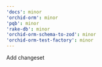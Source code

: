 ```yaml
---
'docs': minor
'orchid-orm': minor
'pqb': minor
'rake-db': minor
'orchid-orm-schema-to-zod': minor
'orchid-orm-test-factory': minor
---
```


Add changeset
